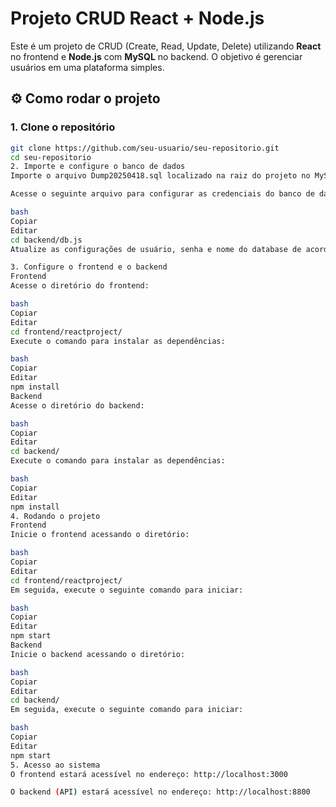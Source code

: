 # Projeto CRUD React + Node.js

Este é um projeto de CRUD (Create, Read, Update, Delete) utilizando **React** no frontend e **Node.js** com **MySQL** no backend. O objetivo é gerenciar usuários em uma plataforma simples.

## ⚙️ Como rodar o projeto

### 1. Clone o repositório
```bash
git clone https://github.com/seu-usuario/seu-repositorio.git
cd seu-repositorio
2. Importe e configure o banco de dados
Importe o arquivo Dump20250418.sql localizado na raiz do projeto no MySQL Workbench.

Acesse o seguinte arquivo para configurar as credenciais do banco de dados:

bash
Copiar
Editar
cd backend/db.js
Atualize as configurações de usuário, senha e nome do database de acordo com o seu ambiente no MySQL Workbench.

3. Configure o frontend e o backend
Frontend
Acesse o diretório do frontend:

bash
Copiar
Editar
cd frontend/reactproject/
Execute o comando para instalar as dependências:

bash
Copiar
Editar
npm install
Backend
Acesse o diretório do backend:

bash
Copiar
Editar
cd backend/
Execute o comando para instalar as dependências:

bash
Copiar
Editar
npm install
4. Rodando o projeto
Frontend
Inicie o frontend acessando o diretório:

bash
Copiar
Editar
cd frontend/reactproject/
Em seguida, execute o seguinte comando para iniciar:

bash
Copiar
Editar
npm start
Backend
Inicie o backend acessando o diretório:

bash
Copiar
Editar
cd backend/
Em seguida, execute o seguinte comando para iniciar:

bash
Copiar
Editar
npm start
5. Acesso ao sistema
O frontend estará acessível no endereço: http://localhost:3000

O backend (API) estará acessível no endereço: http://localhost:8800